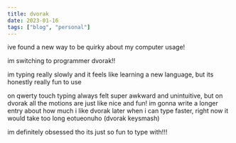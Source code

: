 ```yaml
---
title: dvorak
date: 2023-01-16
tags: ["blog", "personal"]
---
```


ive found a new way to be quirky about my computer usage! 

im switching to programmer dvorak!!

im typing really slowly and it feels like learning a new language, but its honestly really fun to use

on qwerty touch typing always felt super awkward and unintuitive, but on dvorak all the motions are just like nice and fun!
im gonna write a longer entry about how much i like dvorak later when i can type faster, right now it would take too long eotueonuho (dvorak keysmash)

im definitely obsessed tho its just so fun to type with!!!
